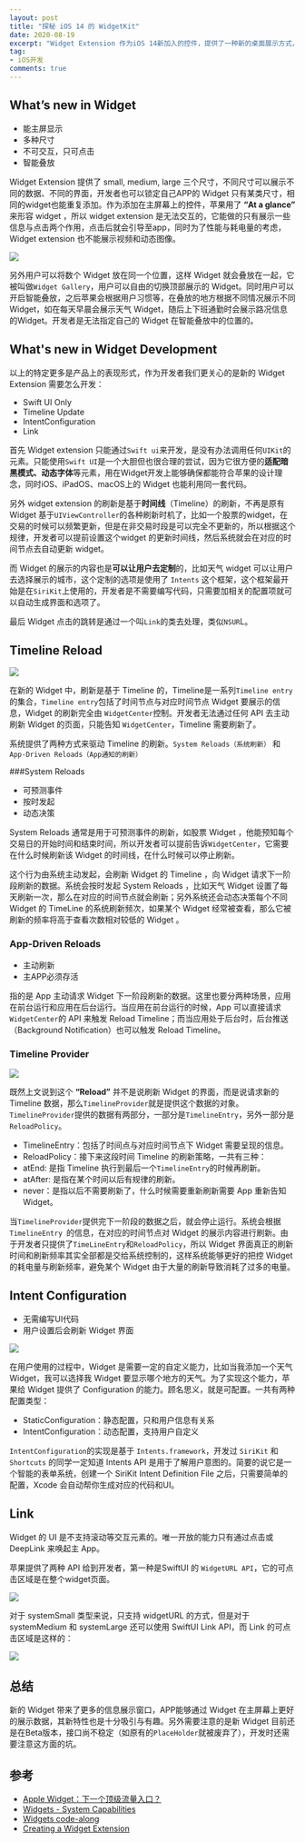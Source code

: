 ```yaml
---
layout: post
title: "探秘 iOS 14 的 WidgetKit"
date: 2020-08-19
excerpt: "Widget Extension 作为iOS 14新加入的控件，提供了一种新的桌面展示方式，在主屏幕中及时展示用户关心的数据。"
tag:
- iOS开发
comments: true
---
```


## What’s new in Widget

- 能主屏显示
- 多种尺寸
- 不可交互，只可点击
- 智能叠放

Widget Extension 提供了 small, medium, large 三个尺寸，不同尺寸可以展示不同的数据、不同的界面，开发者也可以锁定自己APP的 Widget 只有某类尺寸，相同的widget也能重复添加。作为添加在主屏幕上的控件，苹果用了 **“At a glance”** 来形容 widget ，所以 widget extension 是无法交互的，它能做的只有展示一些信息与点击两个作用，点击后就会引导至app，同时为了性能与耗电量的考虑，Widget extension 也不能展示视频和动态图像。

![](https://p9-juejin.byteimg.com/tos-cn-i-k3u1fbpfcp/eb0dce91f85a46b4be2f7b1cc013efaa~tplv-k3u1fbpfcp-zoom-1.image)

另外用户可以将数个 Widget 放在同一个位置，这样 Widget 就会叠放在一起，它被叫做`Widget Gallery`，用户可以自由的切换顶部展示的 Widget。同时用户可以开启智能叠放，之后苹果会根据用户习惯等，在叠放的地方根据不同情况展示不同 Widget，如在每天早晨会展示天气 Widget，随后上下班通勤时会展示路况信息的Widget。开发者是无法指定自己的 Widget 在智能叠放中的位置的。

## What's new in Widget Development

以上的特定更多是产品上的表现形式，作为开发者我们更关心的是新的 Widget Extension 需要怎么开发：

- Swift UI Only
- Timeline Update
- IntentConfiguration
- Link

首先 Widget extension 只能通过`Swift ui`来开发，是没有办法调用任何`UIKit`的元素。只能使用`Swift UI`是一个大胆但也很合理的尝试，因为它很方便的**适配暗黑模式、动态字体**等元素，用在Widget开发上能够确保都能符合苹果的设计理念，同时iOS、iPadOS、macOS上的 Widget 也能利用同一套代码。

另外 widget extension 的刷新是基于**时间线**（Timeline）的刷新，不再是原有 Widget 基于`UIViewController`的各种刷新时机了，比如一个股票的widget，在交易的时候可以频繁更新，但是在非交易时段是可以完全不更新的，所以根据这个规律，开发者可以提前设置这个widget 的更新时间线，然后系统就会在对应的时间节点去自动更新 widget。

而 Widget 的展示的内容也是**可以让用户去定制**的，比如天气 widget 可以让用户去选择展示的城市，这个定制的选项是使用了 `Intents` 这个框架，这个框架最开始是在`SiriKit`上使用的，开发者是不需要编写代码，只需要加相关的配置项就可以自动生成界面和选项了。

最后 Widget 点击的跳转是通过一个叫`Link`的类去处理，类似`NSUR`L。

## Timeline Reload

![](https://p9-juejin.byteimg.com/tos-cn-i-k3u1fbpfcp/2859c0b67f65476f868324f7e0426911~tplv-k3u1fbpfcp-zoom-1.image)

在新的 Widget 中，刷新是基于 Timeline 的，Timeline是一系列`Timeline entry`的集合，`Timeline entry`包括了时间节点与对应时间节点 Widget 要展示的信息，Widget 的刷新完全由 `WidgetCenter`控制。开发者无法通过任何 API 去主动刷新 Widget 的页面，只能告知 `WidgetCenter`，Timeline 需要刷新了。

系统提供了两种方式来驱动 Timeline 的刷新。`System Reloads（系统刷新）` 和 `App-Driven Reloads（App通知的刷新）`

###System Reloads

- 可预测事件
- 按时发起
- 动态决策

System Reloads 通常是用于可预测事件的刷新，如股票 Widget ，他能预知每个交易日的开始时间和结束时间，所以开发者可以提前告诉`WidgetCenter`，它需要在什么时候刷新该 Widget 的时间线，在什么时候可以停止刷新。

这个行为由系统主动发起，会刷新 Widget 的 Timeline ，向 Widget 请求下一阶段刷新的数据。系统会按时发起 System Reloads ，比如天气 Widget 设置了每天刷新一次，那么在对应的时间节点就会刷新；另外系统还会动态决策每个不同 Widget 的 TimeLine 的系统刷新频次，如果某个 Widget 经常被查看，那么它被刷新的频率将高于查看次数相对较低的 Widget 。

### App-Driven Reloads

- 主动刷新
- 主APP必须存活

指的是 App 主动请求 Widget 下一阶段刷新的数据。这里也要分两种场景，应用在前台运行和应用在后台运行。当应用在前台运行的时候，App 可以直接请求`WidgetCenter`的 API 来触发 Reload Timeline；而当应用处于后台时，后台推送（Background Notification）也可以触发 Reload Timeline。

### Timeline Provider

![](https://p1-juejin.byteimg.com/tos-cn-i-k3u1fbpfcp/66f8c9d58df348268f11f9c10df35337~tplv-k3u1fbpfcp-zoom-1.image)

既然上文说到这个 **“Reload”** 并不是说刷新 Widget 的界面，而是说请求新的 Timeline 数据，那么`TimelineProvider`就是提供这个数据的对象。`TimelineProvider`提供的数据有两部分，一部分是`TimelineEntry`，另外一部分是 `ReloadPolicy`。

- TimelineEntry：包括了时间点与对应时间节点下 Widget 需要呈现的信息。
- ReloadPolicy：接下来这段时间 Timeline 的刷新策略，一共有三种：
 - atEnd: 是指 Timeline 执行到最后一个`TimelineEntry`的时候再刷新。
 - atAfter: 是指在某个时间以后有规律的刷新。
 - never：是指以后不需要刷新了，什么时候需要重新刷新需要 App 重新告知 Widget。

当`TimelineProvider`提供完下一阶段的数据之后，就会停止运行。系统会根据`TimelineEntry `的信息，在对应的时间节点对 Widget 的展示内容进行刷新。由于开发者只提供了`TimeLineEntry`和`ReloadPolicy`，所以 Widget 界面真正的刷新时间和刷新频率其实全部都是交给系统控制的，这样系统能够更好的把控 Widget 的耗电量与刷新频率，避免某个 Widget 由于大量的刷新导致消耗了过多的电量。

## Intent Configuration

- 无需编写UI代码
- 用户设置后会刷新 Widget 界面

![](https://p3-juejin.byteimg.com/tos-cn-i-k3u1fbpfcp/ee96dbbde3b64084bb58533b55b4fda7~tplv-k3u1fbpfcp-zoom-1.image)

在用户使用的过程中，Widget 是需要一定的自定义能力，比如当我添加一个天气 Widget，我可以选择我 Widget 要显示哪个地方的天气。为了实现这个能力，苹果给 Widget 提供了 Configuration 的能力。顾名思义，就是可配置。一共有两种配置类型：

- StaticConfiguration：静态配置，只和用户信息有关系
- IntentConfiguration：动态配置，支持用户自定义

`IntentConfiguration`的实现是基于 `Intents.framework`，开发过 `SiriKit` 和 `Shortcuts` 的同学一定知道 Intents API 是用于了解用户意图的。简要的说它是一个智能的表单系统，创建一个 SiriKit Intent Definition File 之后，只需要简单的配置，Xcode 会自动帮你生成对应的代码和UI。

## Link

Widget 的 UI 是不支持滚动等交互元素的。唯一开放的能力只有通过点击或DeepLink 来唤起主 App。

苹果提供了两种 API 给到开发者，第一种是SwiftUI 的 `WidgetURL API`，它的可点击区域是在整个widget页面。

![](https://p6-juejin.byteimg.com/tos-cn-i-k3u1fbpfcp/4bcab6bc599a4b8eaa7307b3da4e6ed2~tplv-k3u1fbpfcp-zoom-1.image)

对于 systemSmall 类型来说，只支持 widgetURL 的方式，但是对于 systemMedium 和 systemLarge 还可以使用 SwiftUI Link API，而 Link 的可点击区域是这样的：

![](https://p9-juejin.byteimg.com/tos-cn-i-k3u1fbpfcp/137de66b32814372bb22c533fab17480~tplv-k3u1fbpfcp-zoom-1.image)

## 总结

新的 Widget 带来了更多的信息展示窗口，APP能够通过 Widget 在主屏幕上更好的展示数据，其新特性也是十分吸引与有趣。另外需要注意的是新 Widget 目前还是在Beta版本，接口尚不稳定（如原有的`PlaceHolder`就被废弃了），开发时还需要注意这方面的坑。

## 参考

- [Apple Widget：下一个顶级流量入口？](https://mp.weixin.qq.com/s/ujZfU1CEQ1EfqoO8UR_kSg)
- [Widgets - System Capabilities](https://developer.apple.com/design/human-interface-guidelines/ios/system-capabilities/widgets)
- [Widgets code-along](https://developer.apple.com/news/?id=yv6so7ie)
- [Creating a Widget Extension](https://developer.apple.com/documentation/widgetkit/creating-a-widget-extension)
